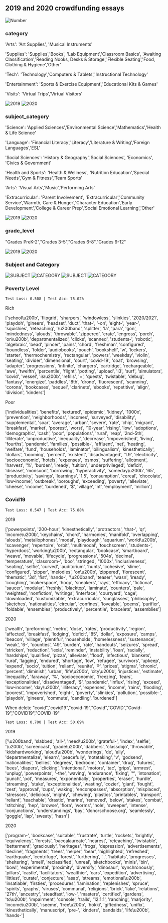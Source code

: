 ## 2019 and 2020 crowdfunding essays
![Number](./figures2/num.png)

### category
'Arts': 'Art Supplies', 'Musical Instruments'

'Supplies': 'Supplies','Books', 'Lab Equipment','Classroom Basics', 'Awaiting Classification','Reading Nooks, Desks & Storage','Flexible Seating','Food, Clothing & Hygiene','Other'

'Tech': 'Technology','Computers & Tablets','Instructional Technology'

'Entertainment': 'Sports & Exercise Equipment','Educational Kits & Games'

'Visits': 'Virtual Trips','Virtual Visitors'

![2019](./figures2/cat_mon19.png)
![2020](./figures2/cat_mon20.png)

### subject_category
'Science': 'Applied Sciences','Environmental Science','Mathematics','Health & Life Science'

'Language': 'Financial Literacy','Literacy','Literature & Writing','Foreign Languages','ESL'

'Social Sciences': 'History & Geography','Social Sciences', 'Economics', 'Civics & Government'

'Health and Sports': 'Health & Wellness', 'Nutrition Education','Special Needs','Gym & Fitness','Team Sports'

'Arts': 'Visual Arts','Music','Performing Arts'

'Extracurricular': 'Parent Involvement', 'Extracurricular','Community Service','Warmth, Care & Hunger','Character Education','Early Development','College & Career Prep','Social Emotional Learning','Other'

![2019](./figures2/sub_mon19.png)
![2020](./figures2/sub_mon20.png)


### grade_level
"Grades PreK-2","Grades 3-5","Grades 6-8","Grades 9-12"

![2019](./figures2/grd_mon19.png)
![2020](./figures2/grd_mon20.png)


### Subject and Category
![SUBJECT](./figures2/yr_sub2.png)
![CATEGORY](./figures2/yr_cat2.png)
![SUBJECT](./figures2/yr_mon_sub.png)
![CATEGORY](./figures2/yr_mon_cat.png)

### Poverty Level
`Test Loss: 0.508 | Test Acc: 75.02%`

Rich

['school\u200b', 'flipgrid', 'sharpers', 'windowless', 'slinkies', '2020/2021', 'playdoh', 'gineers', 'headset', 'duct', 'that-', '-on', 'eight-', 'year-', 'squishies', 'reteaching', '\u200band', 'splitter', 'la', 'para', 'gon', 'mindedness', 'alouds', 'throwable', 'zippered', 'crate', 'engross', 'porch', 'on\u200b', 'departmentalized', 'clicks', 'scanned', 'students-', 'robotic', 'algebraic', 'bead', 'pincer', 'pains', 'chord', 'freshman', 'configured', 'boundless', 'folder', 'audiobooks', 'pouch', 'bookshelf', 'w', 'lockers', 'starter', 'thermochemistry', 'rectangular', 'powers', 'weekday', 'violin', 'seating', 'divider', 'dimensional', 'court', 'covid-19', 'coat', 'browsing', 'adapter', 'progressions', 'infinite', 'chargers', 'cartridge', 'rechargeable', 'awe', 'twelfth', 'percentile', 'flight', 'potting', 'upload', 'i3', 'surf', 'simulators', 'covid', 'vessel', 'is\u200b', 'refills', '=', 'quests', 'twistable', 'debug', 'fantasy', 'energize', 'paddles', '8th', 'drone', 'fluorescent', 'scanning', 'corona', 'bookcases', 'sequel', 'clarinets', 'ebooks', 'repetitive', 'align', 'division', 'kinders']

Poor

['individualities', 'benefits', 'textured', 'epidemic', 'kidney', '1000x', 'prevention', 'neighborhoods', 'incomes', 'surveyed', 'disability', 'supplemental', 'soar', 'average', 'urban', 'severe', 'rate', 'chip', 'migrant', 'breakfast', 'market', 'poorest', 'worst', '10-year', 'rising', 'low', 'adoptions', 'demographic', 'cash', 'poor', 'populations', 'rural', 'reap', '2nd-5th', 'illiterate', 'unproductive', 'inequality', 'decrease', 'impoverished', 'living', 'fourths', 'pandemic', 'families', 'possible-', 'affluent', 'net', 'heating', 'welfare', 'fund', 'households', 'laminator', 'bilingualism', 'kinesthetically', 'dollars', 'booming', 'percent', 'existent', 'disadvantaged', '1.9', 'electricity', 'socioeconomic', 'hotels', 'expenses', 'osmos', 'suffering', 'allotment', 'harvest', '%', 'burden', 'iready', 'tuition', 'underprivileged', 'deficit', 'disease', 'monsoon', 'borrowing', 'hyperactivity', 'someday\u200b', '65', 'productivity', 'savings', 'learnings', '1.5', 'consumption', 'cereal', 'chocolate', 'low‑income', 'outbreak', 'boroughs', 'exceeding', 'poverty', 'alleviate', 'cheese', 'income', 'burdened', '$', 'village', 'nt', 'employment', 'million']


### Covid19

`Test Loss: 0.547 | Test Acc: 75.88%`

2019

['powerpoints', '200-hour', 'kinesthetically', 'protractors', 'that-', 'qr', 'income\u200b', 'keychains', 'chord', 'harmonies', 'manifold', 'overlapping', 'alouds', 'metallophones', 'modal', 'playdough', 'aquarium', 'world\u200b', 'scavenger', 'repertoire', 'orbit', 'multimodal', 'touchscreen', 'students-', 'hyperdocs', 'working\u200b', 'rectangular', 'bookcase', 'smartboard', 'weave', 'movable', 'lifecycle', 'progressions', '504s', 'decimal', 'temperature', 'classroom-', 'boo', 'stringed', '1000x', 'inclusiveness', 'seating', 'selfie', 'curved', 'auditorium', 'hunts', 'cohesive', 'slime', 'configured', 'zipper', 'melodies', 'on\u200b', 'zippered', 'florescent', 'thematic', '3d', 'fist', 'hands-', '\u200band', 'teaser', 'wasn', 'iready', 'coughing', 'makerspace', 'hoop', 'sneakers', 'rays', 'efficacy', 'fictional', 'saucer', 'modular', 'freshly', 'blacktop', 'laminate', 'counters', 'pale', 'weighted', 'nonfiction', 'writings', 'interface', 'courtyard', 'cage', 'downloaded', 'customizable', 'extracurricular', 'sunglasses', 'philosophy', 'sketches', 'nationalities', 'circular', 'confines', 'loveable', 'poems', 'purifier', 'foldable', 'ensembles', 'productively', 'percentile', 'bracelets', 'assemblies']

2020

['wealth', 'preforming', 'metro', 'dose', 'rates', 'productivity', 'region', 'affected', 'breakfast', 'lodging', 'deficit', '85', 'dollar', 'exposure', 'camps', 'beacon', 'village', 'plentiful', 'households', 'homelessness', 'sustenance', 'weak', '6-', 'counties', '49', 'burden', 'rate', 'handouts', 'seizures', 'spread', 'stricken', 'reduction', 'lexia', 'reminder', 'instability', 'loan', 'racially', 'hardships', 'qualifies', 'pizza', 'alleviate', 'flood', 'infectious', 'blankets', 'rural', 'lagging', 'endured', 'shortage', 'low', 'refugee', 'survivors', 'upkeep', 'expend', 'socio', 'tuition', 'reliant', 'reunite', '®', 'prices', 'stigma', 'chronic', 'percent', 'diminish', 'urban', 'life\u200b', 'city\u200b', 'injustices', 'estimate', 'inequality', 'faraway', '%', 'socioeconomic', 'freezing', 'fears', 'exceptionalities', 'disadvantaged', '$', 'pandemic', 'influx', 'rising', 'exceed', 'low‑income', 'day\u200b', 'illiteracy', 'expenses', 'income', 'rains', 'flooding', 'poorest', 'impoverished', 'eight-', 'poverty', 'slinkies', 'pollution', 'possible-', 'playdoh', 'gineers', 'commute', 'candling', 'burdened']


When delete "covid","covid19","covid-19","Covid","COVID","Covid-19","COVID19","COVID-19"

`Test Loss: 0.700 | Test Acc: 50.69%`

2019

['\u200band', 'slabbed', 'all-', 'need\u200b', 'grateful-', 'index', 'selfie', '\u200b', 'screencast', 'grade\u200b', 'dabbers', 'classdojo', 'throwable', 'kidshardworking', 'aloud\u200b', 'wonderings', 'de', 'ally', 'departmentalize', 'elearn', 'peacefully', 'notetaking', 'v', 'godsend', 'nationalities', 'bellies', 'degrees', 'bedroom', 'container', 'drug', 'futures', 'bees', 'diapers', 'clicking', 'intentional', 'motors', 'tac', 'grips', 'armrest', 'unplug', 'powerpoints', '-the', 'waving', 'endurance', 'fixing', '°', 'intonation', 'punch', 'pot', 'measures', 'exponentially', 'properties', 'eraser', 'hurdle', 'streaming', 'stake', 'exceptionalities', 'wasting', 'cozier', 'giant', 'fought', 'zest', 'approval', 'cups', 'waking', 'encompasses', 'absorption', 'misplaced', 'stressors', 'delicious', 'mighty', 'chewing', 'plastics', 'printables', 'transport', 'reliant', 'teachable', 'drastic', 'marine', 'removed', 'below', 'stakes', 'combat', 'stitching', 'hep', 'browse', 'flora', 'worms', 'hole', 'sweeper', 'intense', 'conjunctions', 'understandings', 'bay', 'donorschoose.org', 'seamlessly', 'goggle', 'lap', 'sweaty', 'hasn']

2020

['program-', 'bookcase', 'suitable', 'frustrate', 'turtle', 'rockets', 'brightly', 'equivalency', 'forests', 'baccalaureate', 'nearest', 'reteaching', 'twistable', 'betterment', 'graciously', 'heritages', 'frogs', 'depression', 'advertisements', 'decline', 'fragments', 'trees', 'helper', 'bear', 'highlighted', 'refreshed', 'earthquake', 'centrifuge', 'forest', 'furthering', '..', 'habitats', 'progresses', 'sheltering', 'smell', 'reclassified', 'unreal', 'sketchbooks', 'minis', 'bin', 'bowl', 'experimental', 'proximity', 'diversify', 'dinosaur', 'synchronously', 'pillars', 'castle', 'facilitators', 'wealthier', 'cars', 'expedition', 'advertising', 'littlest', 'curate', 'conjecture', 'asap', 'streams', 'emotional\u200b', 'insatiable', 'firsties', 'procedures', 'lamination', 'replenishes', 'spruce', 'spirits', 'graphs', 'viruses', 'communal', 'religions', 'brick', 'lake', 'relations', '27th', 'ancestry', 'steadfast', 'low-', 'masters', 'certified', 'gardens', 'to\u200b', 'impairment', 'console', 'trails', '12:1:1', 'ranching', 'marjority', 'income\u200b', 'iseeme', 'free\u200b', 'hokki', 'giftedness', 'unifix', 'kinesthetically', 'manuscript', 'pre-', 'kinders', 'bandaids', 'life\u200b', 'hands-']

